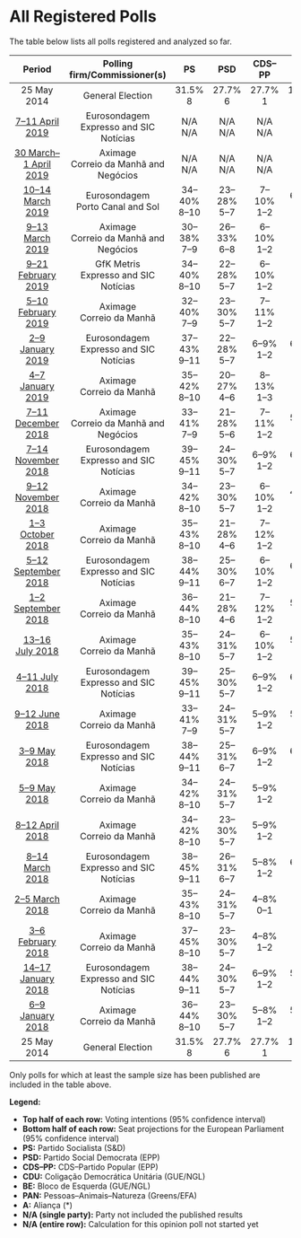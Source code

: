 # All Registered Polls

The table below lists all polls registered and analyzed so far.

| Period     | Polling firm/Commissioner(s) | PS | PSD | CDS–PP | CDU | BE | PAN | A |
|:----------:|:----------------------------:|:--:|:--:|:--:|:--:|:--:|:--:|:--:|
| 25 May 2014 | General Election | 31.5% <br> 8 | 27.7% <br> 6 | 27.7% <br> 1 | 12.7% <br> 3 | 4.6% <br> 1 | 1.7% <br> 0 | 0.0% <br> 0 |
| [7–11 April 2019](2019-04-11-Eurosondagem.html) | Eurosondagem <br> Expresso and SIC Notícias | N/A <br> N/A | N/A <br> N/A | N/A <br> N/A | N/A <br> N/A | N/A <br> N/A | N/A <br> N/A | N/A <br> N/A |
| [30 March–1 April 2019](2019-04-01-Aximage.html) | Aximage <br> Correio da Manhã and Negócios | N/A <br> N/A | N/A <br> N/A | N/A <br> N/A | N/A <br> N/A | N/A <br> N/A | N/A <br> N/A | N/A <br> N/A |
| [10–14 March 2019](2019-03-14-Eurosondagem.html) | Eurosondagem <br> Porto Canal and Sol | 34–40% <br> 8–10 | 23–28% <br> 5–7 | 7–10% <br> 1–2 | 6–9% <br> 1–2 | 7–10% <br> 1–2 | 2–3% <br> 0 | 2–5% <br> 0–1 |
| [9–13 March 2019](2019-03-13-Aximage.html) | Aximage <br> Correio da Manhã and Negócios | 30–38% <br> 7–9 | 26–33% <br> 6–8 | 6–10% <br> 1–2 | 7–12% <br> 1–2 | 6–10% <br> 1–2 | 1–3% <br> 0 | 1–3% <br> 0 |
| [9–21 February 2019](2019-02-21-GfKMetris.html) | GfK Metris <br> Expresso and SIC Notícias | 34–40% <br> 8–10 | 22–28% <br> 5–7 | 6–10% <br> 1–2 | 6–10% <br> 1–2 | 6–10% <br> 1–2 | 2–4% <br> 0–1 | 1–3% <br> 0 |
| [5–10 February 2019](2019-02-10-Aximage.html) | Aximage <br> Correio da Manhã | 32–40% <br> 7–9 | 23–30% <br> 5–7 | 7–11% <br> 1–2 | 7–11% <br> 1–2 | 8–12% <br> 1–2 | 1–3% <br> 0 | 1–3% <br> 0 |
| [2–9 January 2019](2019-01-09-Eurosondagem.html) | Eurosondagem <br> Expresso and SIC Notícias | 37–43% <br> 9–11 | 22–28% <br> 5–7 | 6–9% <br> 1–2 | 6–9% <br> 1–2 | 6–9% <br> 1–2 | 1–3% <br> 0 | 3–5% <br> 0–1 |
| [4–7 January 2019](2019-01-07-Aximage.html) | Aximage <br> Correio da Manhã | 35–42% <br> 8–10 | 20–27% <br> 4–6 | 8–13% <br> 1–3 | 11–16% <br> 2–4 | 6–10% <br> 1–2 | 2–4% <br> 0–1 | 1–3% <br> 0 |
| [7–11 December 2018](2018-12-11-Aximage.html) | Aximage <br> Correio da Manhã and Negócios | 33–41% <br> 7–9 | 21–28% <br> 5–6 | 7–11% <br> 1–2 | 5–9% <br> 1–2 | 8–13% <br> 1–3 | N/A <br> N/A | N/A <br> N/A |
| [7–14 November 2018](2018-11-14-Eurosondagem.html) | Eurosondagem <br> Expresso and SIC Notícias | 39–45% <br> 9–11 | 24–30% <br> 5–7 | 6–9% <br> 1–2 | 6–9% <br> 1–2 | 6–9% <br> 1–2 | 1–3% <br> 0 | N/A <br> N/A |
| [9–12 November 2018](2018-11-12-Aximage.html) | Aximage <br> Correio da Manhã | 34–42% <br> 8–10 | 23–30% <br> 5–7 | 6–10% <br> 1–2 | 4–8% <br> 1 | 7–12% <br> 1–2 | N/A <br> N/A | N/A <br> N/A |
| [1–3 October 2018](2018-10-03-Aximage.html) | Aximage <br> Correio da Manhã | 35–43% <br> 8–10 | 21–28% <br> 4–6 | 7–12% <br> 1–2 | 6–10% <br> 1–2 | 7–12% <br> 1–2 | N/A <br> N/A | N/A <br> N/A |
| [5–12 September 2018](2018-09-12-Eurosondagem.html) | Eurosondagem <br> Expresso and SIC Notícias | 38–44% <br> 9–11 | 25–30% <br> 6–7 | 6–10% <br> 1–2 | 6–9% <br> 1–2 | 7–10% <br> 1–2 | 1–2% <br> 0 | N/A <br> N/A |
| [1–2 September 2018](2018-09-02-Aximage.html) | Aximage <br> Correio da Manhã | 36–44% <br> 8–10 | 21–28% <br> 4–6 | 7–12% <br> 1–2 | 5–9% <br> 1–2 | 6–10% <br> 1–2 | N/A <br> N/A | N/A <br> N/A |
| [13–16 July 2018](2018-07-16-Aximage.html) | Aximage <br> Correio da Manhã | 35–43% <br> 8–10 | 24–31% <br> 5–7 | 6–10% <br> 1–2 | 5–9% <br> 1–2 | 7–12% <br> 1–2 | N/A <br> N/A | N/A <br> N/A |
| [4–11 July 2018](2018-07-11-Eurosondagem.html) | Eurosondagem <br> Expresso and SIC Notícias | 39–45% <br> 9–11 | 25–30% <br> 5–7 | 6–9% <br> 1–2 | 6–9% <br> 1–2 | 6–10% <br> 1–2 | 1–2% <br> 0 | N/A <br> N/A |
| [9–12 June 2018](2018-06-12-Aximage.html) | Aximage <br> Correio da Manhã | 33–41% <br> 7–9 | 24–31% <br> 5–7 | 5–9% <br> 1–2 | 5–9% <br> 1–2 | 8–13% <br> 1–3 | N/A <br> N/A | N/A <br> N/A |
| [3–9 May 2018](2018-05-09-Eurosondagem.html) | Eurosondagem <br> Expresso and SIC Notícias | 38–44% <br> 9–11 | 25–31% <br> 6–7 | 6–9% <br> 1–2 | 6–9% <br> 1–2 | 7–10% <br> 1–2 | 1–2% <br> 0 | N/A <br> N/A |
| [5–9 May 2018](2018-05-09-Aximage.html) | Aximage <br> Correio da Manhã | 34–42% <br> 8–10 | 24–31% <br> 5–7 | 5–9% <br> 1–2 | 6–10% <br> 1–2 | 8–13% <br> 1–3 | N/A <br> N/A | N/A <br> N/A |
| [8–12 April 2018](2018-04-12-Aximage.html) | Aximage <br> Correio da Manhã | 34–42% <br> 8–10 | 23–30% <br> 5–7 | 5–9% <br> 1–2 | 6–10% <br> 1–2 | 8–13% <br> 1–3 | N/A <br> N/A | N/A <br> N/A |
| [8–14 March 2018](2018-03-14-Eurosondagem.html) | Eurosondagem <br> Expresso and SIC Notícias | 38–45% <br> 9–11 | 26–31% <br> 6–7 | 5–8% <br> 1–2 | 6–9% <br> 1–2 | 6–10% <br> 1–2 | 1–2% <br> 0 | N/A <br> N/A |
| [2–5 March 2018](2018-03-05-Aximage.html) | Aximage <br> Correio da Manhã | 35–43% <br> 8–10 | 24–31% <br> 5–7 | 4–8% <br> 0–1 | 6–10% <br> 1–2 | 8–13% <br> 1–3 | N/A <br> N/A | N/A <br> N/A |
| [3–6 February 2018](2018-02-06-Aximage.html) | Aximage <br> Correio da Manhã | 37–45% <br> 8–10 | 23–30% <br> 5–7 | 4–8% <br> 1–2 | 6–10% <br> 1–2 | 7–11% <br> 1–2 | N/A <br> N/A | N/A <br> N/A |
| [14–17 January 2018](2018-01-17-Eurosondagem.html) | Eurosondagem <br> Expresso and SIC Notícias | 38–44% <br> 9–11 | 24–30% <br> 5–7 | 6–9% <br> 1–2 | 5–9% <br> 1–2 | 7–10% <br> 1–2 | 1–3% <br> 0 | N/A <br> N/A |
| [6–9 January 2018](2018-01-09-Aximage.html) | Aximage <br> Correio da Manhã | 36–44% <br> 8–10 | 23–30% <br> 5–7 | 5–8% <br> 1–2 | 5–9% <br> 1–2 | 7–12% <br> 1–2 | N/A <br> N/A | N/A <br> N/A |
| 25 May 2014 | General Election | 31.5% <br> 8 | 27.7% <br> 6 | 27.7% <br> 1 | 12.7% <br> 3 | 4.6% <br> 1 | 1.7% <br> 0 | 0.0% <br> 0 |

Only polls for which at least the sample size has been published are included in the table above.

**Legend:**
+ **Top half of each row:** Voting intentions (95% confidence interval)
+ **Bottom half of each row:** Seat projections for the European Parliament (95% confidence interval)
+ **PS:** Partido Socialista (S&D)
+ **PSD:** Partido Social Democrata (EPP)
+ **CDS–PP:** CDS–Partido Popular (EPP)
+ **CDU:** Coligação Democrática Unitária (GUE/NGL)
+ **BE:** Bloco de Esquerda (GUE/NGL)
+ **PAN:** Pessoas–Animais–Natureza (Greens/EFA)
+ **A:** Aliança (*)
+ **N/A (single party):** Party not included the published results
+ **N/A (entire row):** Calculation for this opinion poll not started yet

